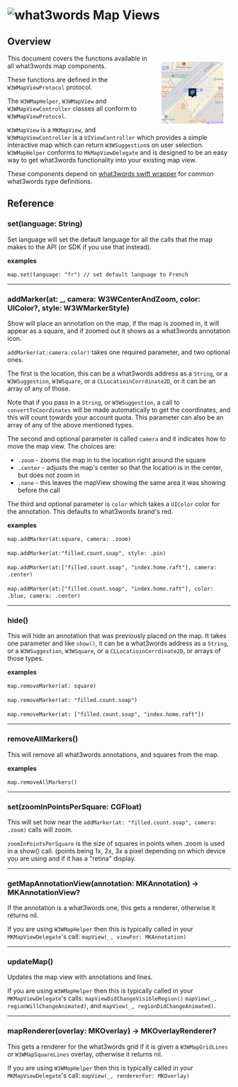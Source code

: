# <img valign='top' src="https://what3words.com/assets/images/w3w_square_red.png" width="64" height="64" alt="what3words">&nbsp;Map Views


Overview
--------
<img src="map.png" width="140" style="float: right; padding: 16px;">

This document covers the functions available in all what3words map components. 

These functions are defined in the `W3WMapViewProtocol` protocol.  

The `W3WMapHelper`, `W3WMapView` and `W3WMapViewController` classes all conform to `W3WMapViewProtocol`.

`W3WMapView` is a `MKMapView`, and `W3WMapViewController` is a `UIViewController` which provides a simple interactive map which can return `W3WSuggestion`s on user selection.  `W3WMapHelper` conforms to `MkMapViewDelegate` and is designed to be an easy way to get what3words functionality into your existing map view.

These components depend on [what3words swift wrapper](https://github.com/what3words/w3w-swift-wrapper) for common what3words type definitions. 

Reference
---------

### set(language: String)

Set language will set the default language for all the calls that the map makes to the API (or SDK if you use that instead).

**examples**

```
map.set(language: "fr") // set default language to French
```

----------------

### addMarker(at: _, camera: W3WCenterAndZoom, color: UIColor?, style: W3WMarkerStyle)

Show will place an annotation on the map, if the map is zoomed in, it will appear as a square, and if zoomed out it shows as a what3words annotation icon.

`addMarker(at:camera:color)` takes one required parameter, and two optional ones.

The first is the location, this can be a what3words address as a `String`, or a `W3WSuggestion`, `W3WSquare`, or a `CLLocatioinCorrdinate2D`, or it can be an array of any of those.  

Note that if you pass in a `String`, or `W3WSuggestion`, a call to `convertToCoordinates` will be made automatically to get the coordinates, and this will count towards your account quota.  This parameter can also be an array of any of the above mentioned types.

The second and optional parameter is called `camera` and it indicates how to move the map view.  The choices are:

* `.zoom` - zooms the map in to the location right around the square
* `.center` - adjusts the map's center so that the location is in the center, but does not zoom in
* `.none` - this leaves the mapView showing the same area it was showing before the call

The third and optional parameter is `color` which takes a `UIColor` color for the annotation.  This defaults to what3words brand's red.

**examples**

```
map.addMarker(at:square, camera: .zoom)

map.addMarker(at:"filled.count.soap", style: .pin)

map.addMarker(at:["filled.count.soap", "index.home.raft"], camera: .center)

map.addMarker(at:["filled.count.soap", "index.home.raft"], color: .blue, camera: .center)
```

----------------

### hide()

This will hide an annotation that was previously placed on the map.  It takes one parameter and like `show()`, it can be a what3words address as a `String`, or a `W3WSuggestion`, `W3WSquare`, or a `CLLocatioinCorrdinate2D`, or arrays of those types.

**examples**

```
map.removeMarker(at: square)

map.removeMarker(at: "filled.count.soap")

map.removeMarker(at: ["filled.count.soap", "index.home.raft"])
```

----------------

### removeAllMarkers()

This will remove all what3words annotations, and squares from the map.

**examples**

```
map.removeAllMarkers()
```

----------------

### set(zoomInPointsPerSquare: CGFloat)

This will set how near the `addMarker(at: "filled.count.soap", camera: .zoom)` calls will zoom.

`zoomInPointsPerSquare` is the size of squares in points when .zoom is used in a show() call.  (points being 1x, 2x, 3x a pixel depending on which device you are using and if it has a "retina" display.


------------

### getMapAnnotationView(annotation: MKAnnotation) -> MKAnnotationView?

If the annotation is a what3words one, this gets a renderer, otherwise it returns nil.

If you are using `W3WMapHelper` then this is typically called in your `MKMapViewDelegate`'s call: `mapView(_, viewFor: MKAnnotation)`

----------------

### updateMap()

Updates the map view with annotations and lines.  

If you are using `W3WMapHelper` then this is typically called in your `MKMapViewDelegate`'s calls: `mapViewDidChangeVisibleRegion()` `mapView(_, regionWillChangeAnimated)`, and `mapView(_, regionDidChangeAnimated)`.

----------------

### mapRenderer(overlay: MKOverlay) -> MKOverlayRenderer?

This gets a renderer for the what3words grid if it is given a `W3WMapGridLines` or `W3WMapSquareLines` overlay, otherwise it returns nil.

If you are using `W3WMapHelper` then this is typically called in your `MKMapViewDelegate`'s call: `mapView(_, rendererFor: MKOverlay)`

